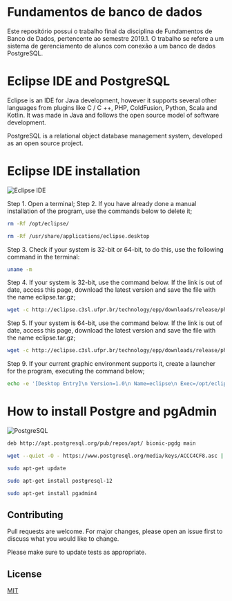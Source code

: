 # Fundamentos de banco de dados

Este repositório possui o trabalho final da disciplina de Fundamentos de Banco de Dados, pertencente ao semestre 2019.1. O trabalho se refere a um sistema de gerenciamento de alunos com conexão a um banco de dados PostgreSQL.

# Eclipse IDE and PostgreSQL

Eclipse is an IDE for Java development, however it supports several other languages ​​from plugins like C / C ++, PHP, ColdFusion, Python, Scala and Kotlin. It was made in Java and follows the open source model of software development.

PostgreSQL is a relational object database management system, developed as an open source project.

# Eclipse IDE installation

![Eclipse IDE](https://fernandofranzini.files.wordpress.com/2018/05/maxresdefault.jpg?w=400)

Step 1. Open a terminal;
Step 2. If you have already done a manual installation of the program, use the commands below to delete it;
```bash
rm -Rf /opt/eclipse/
```

```bash
rm -Rf /usr/share/applications/eclipse.desktop
```
Step 3. Check if your system is 32-bit or 64-bit, to do this, use the following command in the terminal:
```bash
uname -m
```
Step 4. If your system is 32-bit, use the command below. If the link is out of date, access this page, download the latest version and save the file with the name eclipse.tar.gz;
```bash
wget -c http://eclipse.c3sl.ufpr.br/technology/epp/downloads/release/photon/R/eclipse-jee-photon-R-linux-gtk.tar.gz -O eclipse.tar.gz
```

Step 5. If your system is 64-bit, use the command below. If the link is out of date, access this page, download the latest version and save the file with the name eclipse.tar.gz;
```bash
wget -c http://eclipse.c3sl.ufpr.br/technology/epp/downloads/release/photon/R/eclipse-jee-photon-R-linux-gtk-x86_64.tar.gz -O eclipse.tar.gz
```

Step 9. If your current graphic environment supports it, create a launcher for the program, executing the command below;
```bash
echo -e '[Desktop Entry]\n Version=1.0\n Name=eclipse\n Exec=/opt/eclipse/eclipse\n Icon=/opt/eclipse/eclipse.png\n Type=Application\n Categories=Application' | sudo tee /usr/share/applications/eclipse.desktop
```


# How to install Postgre and pgAdmin

![PostgreSQL](https://lh3.googleusercontent.com/proxy/GtriN3lZKA1iMNAHxRT2rLSoUvRvtS7RfaiUsPMBx-KrP-lmvsNQSYy4zcLxiYXWfrvUakTOjXQoy0hfSFsg9o0ceZsY9U77OmX8TQ7Trd8VZxsnxQUn5hLGmgt6bNP06a0ZHTRHweKgnSk)

```bash
deb http://apt.postgresql.org/pub/repos/apt/ bionic-pgdg main
```

```bash
wget --quiet -O - https://www.postgresql.org/media/keys/ACCC4CF8.asc | sudo apt-key add -

sudo apt-get update
```
```bash
sudo apt-get install postgresql-12
```
```bash
sudo apt-get install pgadmin4
```
## Contributing
Pull requests are welcome. For major changes, please open an issue first to discuss what you would like to change.

Please make sure to update tests as appropriate.

## License
[MIT](https://choosealicense.com/licenses/mit/)



